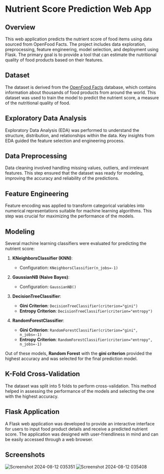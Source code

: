 # Nutrient Score Prediction Web App

## Overview

This web application predicts the nutrient score of food items using data sourced from OpenFood Facts. The project includes data exploration, preprocessing, feature engineering, model selection, and deployment using Flask. The primary goal is to provide a tool that can estimate the nutritional quality of food products based on their features.

## Dataset

The dataset is derived from the [OpenFood Facts](https://world.openfoodfacts.org/) database, which contains information about thousands of food products from around the world. This dataset was used to train the model to predict the nutrient score, a measure of the nutritional quality of food.

## Exploratory Data Analysis

Exploratory Data Analysis (EDA) was performed to understand the structure, distribution, and relationships within the data. Key insights from EDA guided the feature selection and engineering process.

## Data Preprocessing

Data cleaning involved handling missing values, outliers, and irrelevant features. This step ensured that the dataset was ready for modeling, improving the accuracy and reliability of the predictions.

## Feature Engineering

Feature encoding was applied to transform categorical variables into numerical representations suitable for machine learning algorithms. This step was crucial for maximizing the performance of the models.

## Modeling

Several machine learning classifiers were evaluated for predicting the nutrient score:

1. **KNeighborsClassifier (KNN)**:

   - Configuration: `KNeighborsClassifier(n_jobs=-1)`
2. **GaussianNB (Naive Bayes)**:

   - Configuration: `GaussianNB()`
3. **DecisionTreeClassifier**:

   - **Gini Criterion**: `DecisionTreeClassifier(criterion="gini")`
   - **Entropy Criterion**: `DecisionTreeClassifier(criterion="entropy")`
4. **RandomForestClassifier**:

   - **Gini Criterion**: `RandomForestClassifier(criterion="gini", n_jobs=-1)`
   - **Entropy Criterion**: `RandomForestClassifier(criterion="entropy", n_jobs=-1)`

Out of these models, **Random Forest** with the **gini criterion** provided the highest accuracy and was selected for the final prediction model.

## K-Fold Cross-Validation

The dataset was split into 5 folds to perform cross-validation. This method helped in assessing the performance of the models and selecting the one with the highest accuracy.

## Flask Application

A Flask web application was developed to provide an interactive interface for users to input food product details and receive a predicted nutrient score. The application was designed with user-friendliness in mind and can be easily accessed through a web browser.

## Screenshots
![Screenshot 2024-08-12 035351](https://github.com/user-attachments/assets/10bec10e-7485-4464-bfba-143d7d79fb68)
 ![Screenshot 2024-08-12 035408](https://github.com/user-attachments/assets/a2c63de2-8584-4232-bfe3-d694d8cecfbb)


